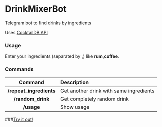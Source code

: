 # DrinkMixerBot

Telegram bot to find drinks by ingredients

Uses [CocktailDB API](https://www.thecocktaildb.com/)


### Usage

Enter your ingredients (separated by **,**) like **rum,coffee**.


### Commands

| Command | Description |
| :---:              |                   :--- |
| **/repeat_ingredients** | Get another drink with same ingredients|
| **/random_drink** | Get completely random drink
| **/usage** | Show usage

###[Try it out!](https://t.me/DrinkMixerBot)
